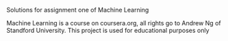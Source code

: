Solutions for assignment one of Machine Learning

Machine Learning is a course on coursera.org, all rights go to Andrew Ng of Standford University. This project is used for educational purposes only
